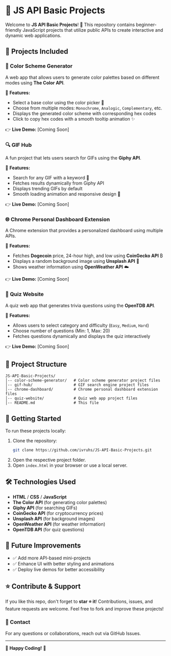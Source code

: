 # 🌟 JS API Basic Projects

Welcome to **JS API Basic Projects**! 🚀 This repository contains beginner-friendly JavaScript projects that utilize public APIs to create interactive and dynamic web applications.

## 📌 Projects Included

### 🎨 Color Scheme Generator

A web app that allows users to generate color palettes based on different modes using **The Color API**.

🔹 **Features:**

- Select a base color using the color picker 🎨
- Choose from multiple modes: `Monochrome`, `Analogic`, `Complementary`, etc.
- Displays the generated color scheme with corresponding hex codes
- Click to copy hex codes with a smooth tooltip animation ✨

👉 **Live Demo:** [Coming Soon]

### 🔍 GIF Hub

A fun project that lets users search for GIFs using the **Giphy API**.

🔹 **Features:**

- Search for any GIF with a keyword 📝
- Fetches results dynamically from Giphy API
- Displays trending GIFs by default
- Smooth loading animation and responsive design 📱

👉 **Live Demo:** [Coming Soon]

### 🌐 Chrome Personal Dashboard Extension

A Chrome extension that provides a personalized dashboard using multiple APIs.

🔹 **Features:**

- Fetches **Dogecoin** price, 24-hour high, and low using **CoinGecko API** ₿
- Displays a random background image using **Unsplash API** 🌟
- Shows weather information using **OpenWeather API** ☁️

👉 **Live Demo:** [Coming Soon]

### 🎯 Quiz Website

A quiz web app that generates trivia questions using the **OpenTDB API**.

🔹 **Features:**

- Allows users to select category and difficulty (`Easy`, `Medium`, `Hard`)
- Choose number of questions (Min: 1, Max: 20)
- Fetches questions dynamically and displays the quiz interactively

👉 **Live Demo:** [Coming Soon]

## 💂️ Project Structure

```
JS-API-Basic-Projects/
│-- color-scheme-generator/   # Color scheme generator project files
│-- gif-hub/                  # GIF search engine project files
│-- chrome-dashboard/         # Chrome personal dashboard extension files
│-- quiz-website/             # Quiz web app project files
│-- README.md                 # This file
```

## 🚀 Getting Started

To run these projects locally:

1. Clone the repository:
   ```bash
   git clone https://github.com/ivruhs/JS-API-Basic-Projects.git
   ```
2. Open the respective project folder.
3. Open `index.html` in your browser or use a local server.

## 🛠️ Technologies Used

- **HTML** / **CSS** / **JavaScript**
- **The Color API** (for generating color palettes)
- **Giphy API** (for searching GIFs)
- **CoinGecko API** (for cryptocurrency prices)
- **Unsplash API** (for background images)
- **OpenWeather API** (for weather information)
- **OpenTDB API** (for quiz questions)

## 📌 Future Improvements

- ✅ Add more API-based mini-projects
- ✅ Enhance UI with better styling and animations
- ✅ Deploy live demos for better accessibility

## ⭐ Contribute & Support

If you like this repo, don't forget to **star ⭐ it**! Contributions, issues, and feature requests are welcome. Feel free to fork and improve these projects!

### 📩 Contact

For any questions or collaborations, reach out via GitHub Issues.

---

🎉 **Happy Coding!** 🚀
